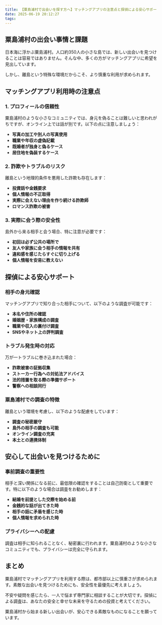 ```yaml
---
title: 【粟島浦村で出会いを探す方へ】マッチングアプリの注意点と探偵による安心サポート
date: 2025-06-19 20:12:27
tags:
---
```


## 粟島浦村の出会い事情と課題

日本海に浮かぶ粟島浦村。人口約350人の小さな島では、新しい出会いを見つけることは容易ではありません。そんな中、多くの方がマッチングアプリに希望を見出しています。

しかし、離島という特殊な環境だからこそ、より慎重な利用が求められます。

## マッチングアプリ利用時の注意点

### 1. プロフィールの信頼性

粟島浦村のような小さなコミュニティでは、身元を偽ることは難しいと思われがちですが、オンライン上では話が別です。以下の点に注意しましょう：

- **写真の加工や別人の写真使用**
- **職業や年収の虚偽記載**
- **既婚者が独身と偽るケース**
- **居住地を偽装するケース**

### 2. 詐欺やトラブルのリスク

離島という地理的条件を悪用した詐欺も存在します：

- **投資話や金銭要求**
- **個人情報の不正取得**
- **実際に会えない理由を作り続ける詐欺師**
- **ロマンス詐欺の被害**

### 3. 実際に会う際の安全性

島外から来る相手と会う場合、特に注意が必要です：

- **初回は必ず公共の場所で**
- **友人や家族に会う相手の情報を共有**
- **違和感を感じたらすぐに切り上げる**
- **個人情報を安易に教えない**

## 探偵による安心サポート

### 相手の身元確認

マッチングアプリで知り合った相手について、以下のような調査が可能です：

- **本名や住所の確認**
- **婚姻歴・家族構成の調査**
- **職業や収入の裏付け調査**
- **SNSやネット上の評判調査**

### トラブル発生時の対応

万が一トラブルに巻き込まれた場合：

- **詐欺被害の証拠収集**
- **ストーカー行為への対処法アドバイス**
- **法的措置を取る際の準備サポート**
- **警察への相談同行**

### 粟島浦村での調査の特徴

離島という環境を考慮し、以下のような配慮をしています：

- **調査の秘密厳守**
- **島外の相手の調査も可能**
- **オンライン調査の充実**
- **本土との連携体制**

## 安心して出会いを見つけるために

### 事前調査の重要性

相手と深い関係になる前に、最低限の確認をすることは自己防衛として重要です。特に以下のような場合は調査をお勧めします：

- **結婚を前提とした交際を始める前**
- **金銭的な話が出てきた時**
- **相手の話に矛盾を感じた時**
- **個人情報を求められた時**

### プライバシーへの配慮

調査は相手に知られることなく、秘密裏に行われます。粟島浦村のような小さなコミュニティでも、プライバシーは完全に守られます。

## まとめ

粟島浦村でマッチングアプリを利用する際は、都市部以上に慎重さが求められます。素敵な出会いを見つけるためにも、安全性を最優先に考えましょう。

不安や疑問を感じたら、一人で悩まず専門家に相談することが大切です。探偵による調査は、あなたの安全と幸せな未来を守るための投資と考えてください。

粟島浦村から始まる新しい出会いが、安心できる素敵なものになることを願っています。
